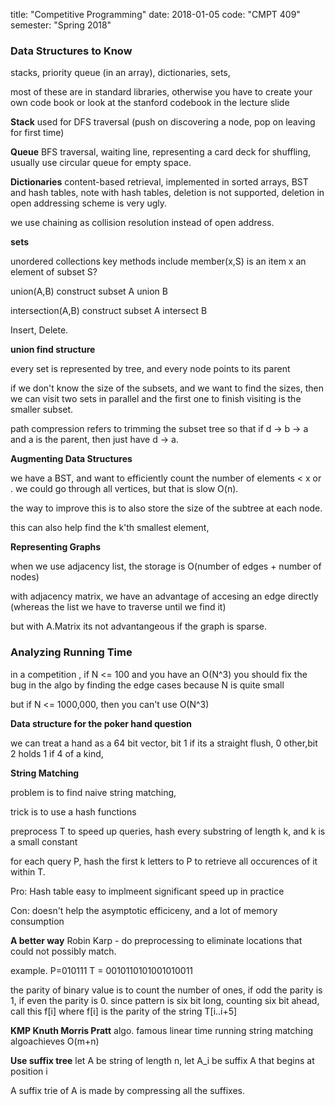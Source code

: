 title: "Competitive Programming"
date: 2018-01-05
code: "CMPT 409"
semester: "Spring 2018"


### Data Structures to Know

stacks, priority queue (in an array), dictionaries, sets, 

most of these are in standard libraries, otherwise you have to create your own code book or look at the stanford codebook in the lecture slide

__Stack__ used for DFS traversal (push on discovering a node, pop on leaving for first time)

__Queue__ BFS traversal, waiting line, representing a card deck for shuffling, usually use circular queue for empty space.

__Dictionaries__ content-based retrieval, implemented in sorted arrays, BST and hash tables, note with hash tables, deletion is not supported, deletion in open addressing scheme is very ugly. 

we use chaining as collision resolution instead of open address.


__sets__

unordered collections key methods include member(x,S) is an item x an element of subset S?

union(A,B) construct subset A union B

intersection(A,B) construct subset A intersect B

Insert, Delete.

__union find structure__

every set is represented by tree, and every node points to its parent

if we don't know the size of the subsets, and we want to find the sizes, then we can visit two sets in parallel and the first one to finish visiting is the smaller subset. 

path compression refers to trimming the subset tree so that if d -> b -> a and a is the parent, then just have d -> a.

__Augmenting Data Structures__

we have a BST, and want to efficiently count the number of elements < x or . we could go through all vertices, but that is slow O(n). 

the way to improve this is to also store the size of the subtree at each node.

this can also help find the k'th smallest element,

__Representing Graphs__

when we use adjacency list, the storage is O(number of edges + number of nodes)

with adjacency matrix, we have an advantage of accesing an edge directly (whereas the list we have to traverse until we find it)

but with A.Matrix its not advantangeous if the graph is sparse. 

### Analyzing Running Time ### 

in a competition , if N <= 100 and you have an O(N^3) you should fix the bug in the algo by finding the edge cases because N is quite small

but if N <= 1000,000, then you can't use O(N^3)

__Data structure for the poker hand question__

we can treat a hand as a 64 bit vector, bit 1 if its a straight flush, 0 other,bit 2 holds 1  if 4 of a kind,  


__String Matching__ 

problem is to find naive string matching,

trick is to use a hash functions

preprocess T to speed up queries, hash every substring of length k, and k is a small constant

for each query P, hash the first k letters to P to retrieve all occurences of it within T. 

Pro: Hash table easy to implmeent  significant speed up in practice

Con: doesn't help the asymptotic efficiceny, and a lot of memory consumption

**A better way** Robin Karp - do preprocessing to eliminate locations that could not possibly match. 

example. P=010111
T = 0010110101001010011

the parity of binary value is to count the number of ones, if odd the parity is 1, if even the parity is 0. since pattern is six bit long, counting six bit ahead, call this f[i] where f[i] is the parity of the string T[i..i+5]


**KMP Knuth Morris Pratt** algo. famous linear time running string matching algoachieves O(m+n)

**Use suffix tree** let A be string of length n, let A_i be suffix A that begins at position i

A suffix trie of A is made by compressing all the suffixes.  
